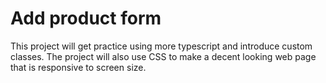 # Add product form

This project will get practice using more typescript
and introduce custom classes.
The project will also use CSS to make a decent looking web page that
is responsive to screen size.
